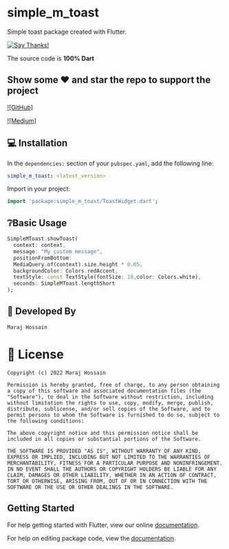 # simple_m_toast

Simple toast package created with Flutter.

[![Say Thanks!](https://img.shields.io/badge/Say%20Thanks-!-1EAEDB.svg)](https://github.com/maraj91)


The source code is **100% Dart**

## Show some :heart: and star the repo to support the project

[![GitHub]](https://github.com/maraj91)

[![Medium]](https://marajhussain.medium.com/)



## 💻 Installation

In the `dependencies:` section of your `pubspec.yaml`, add the following line:

```yaml
simple_m_toast: <latest_version>
```

Import in your project:
```dart
import 'package:simple_m_toast/ToastWidget.dart';
```

## ❔Basic Usage
```dart
SimpleMToast.showToast(
  context: context,
  message: "My custom message",
  positionFromBottom:
  MediaQuery.of(context).size.height * 0.05,
  backgroundColor: Colors.redAccent,
  textStyle: const TextStyle(fontSize: 18,color: Colors.white),
  seconds: SimpleMToast.lengthShort
);
```

## 👨 Developed By

```
Maraj Hossain
```


# 📃 License

    Copyright (c) 2022 Maraj Hossain

    Permission is hereby granted, free of charge, to any person obtaining a copy of this software and associated documentation files (the "Software"), to deal in the Software without restriction, including without limitation the rights to use, copy, modify, merge, publish, distribute, sublicense, and/or sell copies of the Software, and to permit persons to whom the Software is furnished to do so, subject to the following conditions:

    The above copyright notice and this permission notice shall be included in all copies or substantial portions of the Software.

    THE SOFTWARE IS PROVIDED "AS IS", WITHOUT WARRANTY OF ANY KIND, EXPRESS OR IMPLIED, INCLUDING BUT NOT LIMITED TO THE WARRANTIES OF MERCHANTABILITY, FITNESS FOR A PARTICULAR PURPOSE AND NONINFRINGEMENT. IN NO EVENT SHALL THE AUTHORS OR COPYRIGHT HOLDERS BE LIABLE FOR ANY CLAIM, DAMAGES OR OTHER LIABILITY, WHETHER IN AN ACTION OF CONTRACT, TORT OR OTHERWISE, ARISING FROM, OUT OF OR IN CONNECTION WITH THE SOFTWARE OR THE USE OR OTHER DEALINGS IN THE SOFTWARE.

## Getting Started

For help getting started with Flutter, view our online [documentation](https://flutter.dev/).

For help on editing package code, view the [documentation](https://flutter.dev/developing-packages/).